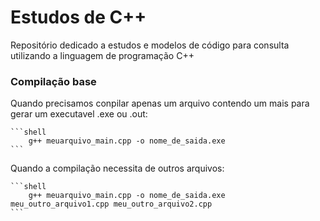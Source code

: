 # Estudos de C++

Repositório dedicado a estudos e modelos de código para consulta utilizando a linguagem de programação C++

### Compilação base

Quando precisamos conpilar apenas um arquivo contendo um mais para gerar um executavel .exe ou .out:

    ```shell
        g++ meuarquivo_main.cpp -o nome_de_saida.exe 
    ```

Quando a compilação necessita de outros arquivos:

    ```shell
        g++ meuarquivo_main.cpp -o nome_de_saida.exe meu_outro_arquivo1.cpp meu_outro_arquivo2.cpp
    ```